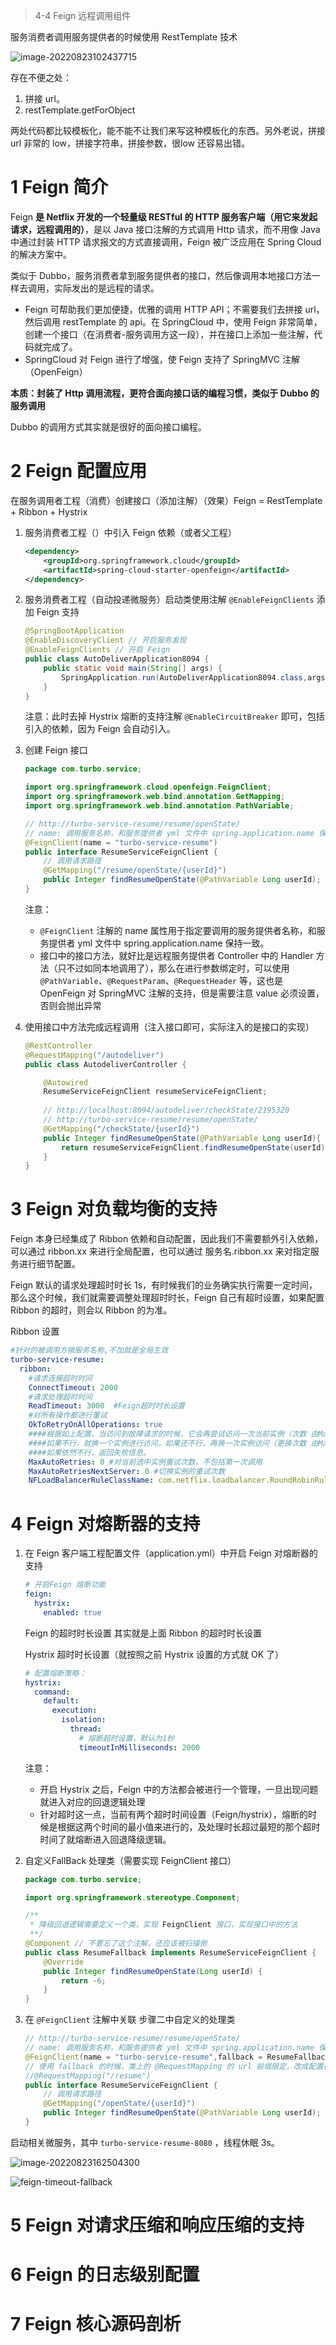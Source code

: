 > 4-4 Feign 远程调用组件

服务消费者调用服务提供者的时候使用 RestTemplate 技术

![image-20220823102437715](assest/image-20220823102437715.png)

存在不便之处：

1. 拼接 url。
2. restTemplate.getForObject

两处代码都比较模板化，能不能不让我们来写这种模板化的东西。另外老说，拼接 url 非常的 low，拼接字符串，拼接参数，很low 还容易出错。

# 1 Feign 简介

Feign **是 Netflix 开发的一个轻量级 RESTful 的 HTTP 服务客户端（用它来发起请求，远程调用的）**，是以 Java 接口注解的方式调用 Http 请求，而不用像 Java 中通过封装 HTTP 请求报文的方式直接调用，Feign 被广泛应用在 Spring Cloud 的解决方案中。

类似于 Dubbo，服务消费者拿到服务提供者的接口，然后像调用本地接口方法一样去调用，实际发出的是远程的请求。

- Feign 可帮助我们更加便捷，优雅的调用 HTTP API；不需要我们去拼接 url，然后调用 restTemplate 的 api。在 SpringCloud 中，使用 Feign 非常简单，创建一个接口（在消费者-服务调用方这一段），并在接口上添加一些注解，代码就完成了。
- SpringCloud 对 Feign 进行了增强，使 Feign 支持了 SpringMVC 注解（OpenFeign）

**本质：封装了 Http 调用流程，更符合面向接口话的编程习惯，类似于 Dubbo 的服务调用**

Dubbo 的调用方式其实就是很好的面向接口编程。

# 2 Feign 配置应用

在服务调用者工程（消费）创建接口（添加注解）（效果）Feign = RestTemplate + Ribbon + Hystrix

1. 服务消费者工程（）中引入 Feign 依赖（或者父工程）

   ```xml
   <dependency>
       <groupId>org.springframework.cloud</groupId>
       <artifactId>spring-cloud-starter-openfeign</artifactId>
   </dependency>
   ```

2. 服务消费者工程（自动投递微服务）启动类使用注解 `@EnableFeignClients` 添加 Feign 支持

   ```java
   @SpringBootApplication
   @EnableDiscoveryClient // 开启服务发现
   @EnableFeignClients // 开启 Feign
   public class AutoDeliverApplication8094 {
       public static void main(String[] args) {
           SpringApplication.run(AutoDeliverApplication8094.class,args);
       }
   }
   ```

   注意：此时去掉 Hystrix 熔断的支持注解 `@EnableCircuitBreaker` 即可，包括引入的依赖，因为 Feign 会自动引入。

3. 创建 Feign 接口

   ```java
   package com.turbo.service;
   
   import org.springframework.cloud.openfeign.FeignClient;
   import org.springframework.web.bind.annotation.GetMapping;
   import org.springframework.web.bind.annotation.PathVariable;
   
   // http://turbo-service-resume/resume/openState/
   // name: 调用服务名称，和服务提供者 yml 文件中 spring.application.name 保持一致
   @FeignClient(name = "turbo-service-resume")
   public interface ResumeServiceFeignClient {
       // 调用请求路径
       @GetMapping("/resume/openState/{userId}")
       public Integer findResumeOpenState(@PathVariable Long userId);
   }
   ```

   注意：

   - `@FeignClient` 注解的 name 属性用于指定要调用的服务提供者名称，和服务提供者 yml 文件中 spring.application.name 保持一致。
   - 接口中的接口方法，就好比是远程服务提供者 Controller 中的 Handler 方法（只不过如同本地调用了），那么在进行参数绑定时，可以使用 `@PathVariable`、`@RequestParam`、`@RequestHeader` 等，这也是 OpenFeign 对 SpringMVC 注解的支持，但是需要注意 value 必须设置，否则会抛出异常

4. 使用接口中方法完成远程调用（注入接口即可，实际注入的是接口的实现）

   ```java
   @RestController
   @RequestMapping("/autodeliver")
   public class AutodeliverController {
   
       @Autowired
       ResumeServiceFeignClient resumeServiceFeignClient;
       
       // http://localhost:8094/autodeliver/checkState/2195320
       // http://turbo-service-resume/resume/openState/
       @GetMapping("/checkState/{userId}")
       public Integer findResumeOpenState(@PathVariable Long userId){
           return resumeServiceFeignClient.findResumeOpenState(userId);
       }
   }
   ```

   

# 3 Feign 对负载均衡的支持

Feign 本身已经集成了 Ribbon 依赖和自动配置，因此我们不需要额外引入依赖，可以通过 ribbon.xx 来进行全局配置，也可以通过 服务名.ribbon.xx 来对指定服务进行细节配置。

Feign 默认的请求处理超时时长 1s，有时候我们的业务确实执行需要一定时间，那么这个时候，我们就需要调整处理超时时长，Feign 自己有超时设置，如果配置 Ribbon 的超时，则会以 Ribbon 的为准。

Ribbon 设置

```yaml
#针对的被调⽤⽅微服务名称,不加就是全局⽣效
turbo-service-resume:
  ribbon:
    #请求连接超时时间
    ConnectTimeout: 2000
    #请求处理超时时间
    ReadTimeout: 3000  #Feign超时时长设置
    #对所有操作都进⾏重试
    OkToRetryOnAllOperations: true
    ####根据如上配置，当访问到故障请求的时候，它会再尝试访问⼀次当前实例（次数 由MaxAutoRetries配置），
    ####如果不⾏，就换⼀个实例进⾏访问，如果还不⾏，再换⼀次实例访问（更换次数 由MaxAutoRetriesNextServer配置），
    ####如果依然不⾏，返回失败信息。
    MaxAutoRetries: 0 #对当前选中实例重试次数，不包括第⼀次调⽤
    MaxAutoRetriesNextServer: 0 #切换实例的重试次数
    NFLoadBalancerRuleClassName: com.netflix.loadbalancer.RoundRobinRule #负载策略调整
```



# 4 Feign 对熔断器的支持

1. 在 Feign 客户端工程配置文件（application.yml）中开启 Feign 对熔断器的支持

   ```yaml
   # 开启Feign 熔断功能
   feign:
     hystrix:
       enabled: true
   ```

   Feign 的超时时长设置 其实就是上面 Ribbon 的超时时长设置

   Hystrix 超时时长设置（就按照之前 Hystrix 设置的方式就 OK 了）

   ```yaml
   # 配置熔断策略：
   hystrix:
     command:
       default:
         execution:
           isolation:
             thread:
               # 熔断超时设置，默认为1秒
               timeoutInMilliseconds: 2000
   ```

   注意：

   - 开启 Hystrix 之后，Feign 中的方法都会被进行一个管理，一旦出现问题就进入对应的回退逻辑处理
   - 针对超时这一点，当前有两个超时时间设置（Feign/hystrix），熔断的时候是根据这两个时间的最小值来进行的，及处理时长超过最短的那个超时时间了就熔断进入回退降级逻辑。

2. 自定义FallBack 处理类（需要实现 FeignClient 接口）

   ```java
   package com.turbo.service;
   
   import org.springframework.stereotype.Component;
   
   /**
    * 降级回退逻辑需要定义一个类，实现 FeignClient 接口，实现接口中的方法
    **/
   @Component // 不要忘了这个注解，还应该被扫描倒
   public class ResumeFallback implements ResumeServiceFeignClient {
       @Override
       public Integer findResumeOpenState(Long userId) {
           return -6;
       }
   }
   ```

3. 在 `@FeignClient` 注解中关联 步骤二中自定义的处理类

   ```java
   // http://turbo-service-resume/resume/openState/
   // name: 调用服务名称，和服务提供者 yml 文件中 spring.application.name 保持一致
   @FeignClient(name = "turbo-service-resume",fallback = ResumeFallback.class,path = "/resume")
   // 使用 fallback 的时候，类上的 @RequestMapping 的 url 前缀限定，改成配置在 @FeignClient 的 path 属性中
   //@RequestMapping("/resume")
   public interface ResumeServiceFeignClient {
       // 调用请求路径
       @GetMapping("/openState/{userId}")
       public Integer findResumeOpenState(@PathVariable Long userId);
   }
   ```

   



启动相关微服务，其中 `turbo-service-resume-8080` ，线程休眠 3s。

![image-20220823162504300](assest/image-20220823162504300.png)



![feign-timeout-fallback](assest/feign-timeout-fallback.gif)

# 5 Feign 对请求压缩和响应压缩的支持

# 6 Feign 的日志级别配置

# 7 Feign 核心源码剖析